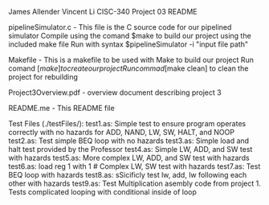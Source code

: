 James Allender
Vincent Li
CISC-340 
Project 03
README

pipelineSimulator.c - This file is the C source code for our pipelined simulator
	Compile using the comand $make to build our project using the included make file
	Run with syntax $pipelineSimulator -i "input file path"

Makefile - This is a makefile to be used with Make to build our project
	Run comand [$make] to create our project
	Run commad [$make clean] to clean the project for rebuilding

Project3Overview.pdf - overview document describing project 3

README.me - This README file

Test Files (./testFiles/):
	test1.as: Simple test to ensure program operates correctly with no hazards for ADD, NAND, LW, SW, HALT, and NOOP
	test2.as: Test simple BEQ loop with no hazards 
	test3.as: Simple load and halt test provided by the Professor
	test4.as: Simple LW, ADD, and SW test with hazards
	test5.as: More complex LW, ADD, and SW test with hazards
	test6.as: load reg 1 with 1 # Complex LW, SW test with hazards
	test7.as: Test BEQ loop with hazards 
	test8.as: sSicificly test lw, add, lw following each other with hazards
	test9.as: Test Multiplication asembly code from project 1. Tests complicated looping with conditional inside of loop